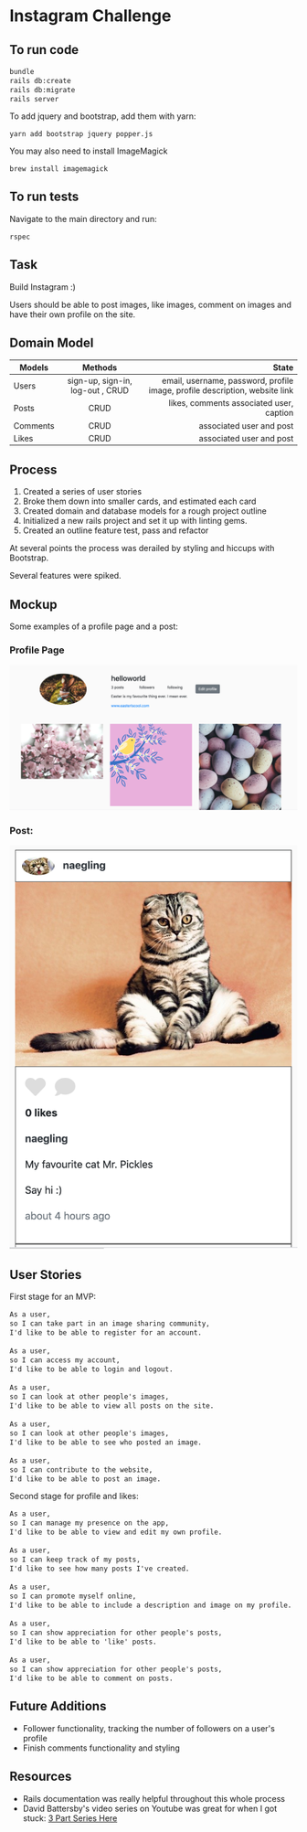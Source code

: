 Instagram Challenge
===================
## To run code

```
bundle
rails db:create
rails db:migrate
rails server
```
To add jquery and bootstrap, add them with yarn:
```
yarn add bootstrap jquery popper.js
```
You may also need to install ImageMagick
```
brew install imagemagick
```

## To run tests

Navigate to the main directory and run:

```
rspec
```

## Task

Build Instagram :)

Users should be able to post images, like images, comment on images and have their own profile on the site.

## Domain Model

| Models        | Methods          | State  |
| ------------- |:-------------:| -----:|
| Users    | sign-up, sign-in, log-out , CRUD | email, username, password, profile image, profile description, website link |
| Posts     | CRUD     |   likes, comments associated user, caption |
| Comments | CRUD      |    associated user and post |
| Likes | CRUD      |    associated user and post |

## Process

1. Created a series of user stories
2. Broke them down into smaller cards, and estimated each card
3. Created domain and database models for a rough project outline
4. Initialized a new rails project and set it up with linting gems.
5. Created an outline feature test, pass and refactor

At several points the process was derailed by styling and hiccups with Bootstrap.

Several features were spiked.

## Mockup

Some examples of a profile page and a post:

### Profile Page

![Profile Desktop Page](./profile.png)

### Post:
![Example Post](./post.png)

## User Stories

First stage for an MVP:

```
As a user,
so I can take part in an image sharing community,
I'd like to be able to register for an account.

As a user,
so I can access my account,
I'd like to be able to login and logout.

As a user,
so I can look at other people's images,
I'd like to be able to view all posts on the site.

As a user,
so I can look at other people's images,
I'd like to be able to see who posted an image.

As a user,
so I can contribute to the website,
I'd like to be able to post an image.

```

Second stage for profile and likes:

```
As a user,
so I can manage my presence on the app,
I'd like to be able to view and edit my own profile.

As a user,
so I can keep track of my posts,
I'd like to see how many posts I've created.

As a user,
so I can promote myself online,
I'd like to be able to include a description and image on my profile.

As a user,
so I can show appreciation for other people's posts,
I'd like to be able to 'like' posts.

As a user,
so I can show appreciation for other people's posts,
I'd like to be able to comment on posts.

```

## Future Additions

* Follower functionality, tracking the number of followers on a user's profile
* Finish comments functionality and styling

## Resources

* Rails documentation was really helpful throughout this whole process
* David Battersby's video series on Youtube was great for when I got stuck: [3 Part Series Here](https://www.youtube.com/watch?v=dqjF3C9A-Yg&t=2871s)
